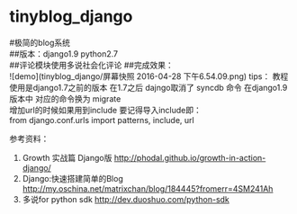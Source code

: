 # tinyblog_django
#极简的blog系统<br>
##版本：django1.9 python2.7 <br>
##评论模块使用多说社会化评论
##完成效果：<br>
![demo](tinyblog_django/屏幕快照 2016-04-28 下午6.54.09.png)
tips：
教程使用是django1.7之前的版本 在1.7之后 dajngo取消了 syncdb 命令
在django1.9版本中 对应的命令换为 migrate <br>
增加url的时候如果用到include 要记得导入include即：<br>
from django.conf.urls import patterns, include, url

参考资料： <br>
1. Growth 实战篇 Django版 http://phodal.github.io/growth-in-action-django/ <br>
2. Django:快速搭建简单的Blog http://my.oschina.net/matrixchan/blog/184445?fromerr=4SM241Ah <br>
3. 多说for python sdk http://dev.duoshuo.com/python-sdk <br>
